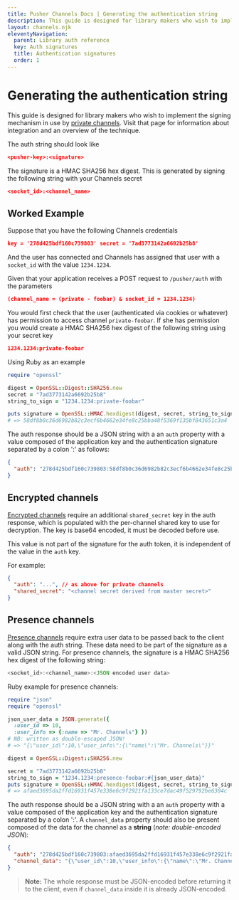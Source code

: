 ```yaml
---
title: Pusher Channels Docs | Generating the authentication string
description: This guide is designed for library makers who wish to implement the signing mechanism in use by private channels.
layout: channels.njk
eleventyNavigation:
  parent: Library auth reference
  key: Auth signatures
  title: Authentication signatures
  order: 1
---
```


# Generating the authentication string

This guide is designed for library makers who wish to implement the signing mechanism in use by [private channels](/docs/channels/using_channels/private-channels). Visit that page for information about integration and an overview of the technique.

The auth string should look like

```json
<pusher-key>:<signature>
```

The signature is a HMAC SHA256 hex digest. This is generated by signing the following string with your Channels secret

```json
<socket_id>:<channel_name>
```

## Worked Example

Suppose that you have the following Channels credentials

```json
key = '278d425bdf160c739803' secret = '7ad3773142a6692b25b8'
```

And the user has connected and Channels has assigned that user with a `socket_id` with the value `1234.1234`.

Given that your application receives a POST request to `/pusher/auth` with the parameters

```json
(channel_name = (private - foobar) & socket_id = 1234.1234)
```

You would first check that the user (authenticated via cookies or whatever) has permission to access channel `private-foobar`. If she has permission you would create a HMAC SHA256 hex digest of the following string using your secret key

```json
1234.1234:private-foobar
```

Using Ruby as an example

```rb
require "openssl"

digest = OpenSSL::Digest::SHA256.new
secret = "7ad3773142a6692b25b8"
string_to_sign = "1234.1234:private-foobar"

puts signature = OpenSSL::HMAC.hexdigest(digest, secret, string_to_sign)
# => 58df8b0c36d6982b82c3ecf6b4662e34fe8c25bba48f5369f135bf843651c3a4
```

The auth response should be a JSON string with a an `auth` property with a value composed of the application key and the authentication signature separated by a colon ':' as follows:

```json
{
  "auth": "278d425bdf160c739803:58df8b0c36d6982b82c3ecf6b4662e34fe8c25bba48f5369f135bf843651c3a4"
}
```

## Encrypted channels

[Encrypted channels](/docs/channels/using_channels/encrypted-channels) require an additional `shared_secret` key in the auth response, which is populated with the per-channel shared key to use for decryption. The key is base64 encoded, it must be decoded before use.

This value is not part of the signature for the auth token, it is independent of the value in the `auth` key.

For example:

```json
{
  "auth": "...", // as above for private channels
  "shared_secret": "<channel secret derived from master secret>"
}
```

## Presence channels

[Presence channels](/docs/channels/using_channels/presence-channels) require extra user data to be passed back to the client along with the auth string. These data need to be part of the signature as a valid JSON string. For presence channels, the signature is a HMAC SHA256 hex digest of the following string:

```js
<socket_id>:<channel_name>:<JSON encoded user data>
```

Ruby example for presence channels:

```rb
require "json"
require "openssl"

json_user_data = JSON.generate({
  :user_id => 10,
  :user_info => {:name => "Mr. Channels"} })
# NB: written as double-escaped JSON!
# => "{\"user_id\":10,\"user_info\":{\"name\":\"Mr. Channels\"}}"

digest = OpenSSL::Digest::SHA256.new

secret = "7ad3773142a6692b25b8"
string_to_sign = "1234.1234:presence-foobar:#{json_user_data}"
puts signature = OpenSSL::HMAC.hexdigest(digest, secret, string_to_sign)
# => afaed3695da2ffd16931f457e338e6c9f2921fa133ce7dac49f529792be6304c
```

The auth response should be a JSON string with a an `auth` property with a value composed of the application key and the authentication signature separated by a colon ':'. A `channel_data` property should also be present composed of the data for the channel as a **string** (_note: double-encoded JSON_):

```json
{
  "auth": "278d425bdf160c739803:afaed3695da2ffd16931f457e338e6c9f2921fa133ce7dac49f529792be6304c",
  "channel_data": "{\"user_id\":10,\"user_info\":{\"name\":\"Mr. Channels\"}}"
}
```

> **Note:** The whole response must be JSON-encoded before returning it to the client, even if `channel_data` inside it is already JSON-encoded.
